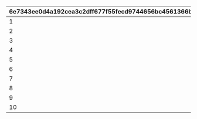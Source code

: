 |6e7343ee0d4a192cea3c2dff677f55fecd9744656bc4561366b041c4575736bf|bdc1cec8fb3104ec0c5a1c0c25446cc6b71e7945a1fe13ea8e5995ec123b8f0c|1ce9e44be27233412caac72e4ce5826c4b017cd45ebda5a6fa25af59c1a48ce9|35dab316a821c7a494a4c5a0b2c26391ad1d09cfb4ae08c2448be6de20700ec2|
| --- | --- | --- | --- |
|1|1|53001|22|
|2|500|99007|21|
|3|1|99008|21|
|4|800|99007|21|
|5|2000|99007|21|
|6|1000|99007|21|
|7|2|53001|22|
|8|2|99008|21|
|9|3|99008|21|
|10|1|53002|22|